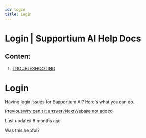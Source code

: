 ```yaml
---
id: login
title: Login
---
```



# Login | Supportium AI Help Docs

## Content

  1. [TROUBLESHOOTING](/troubleshooting)

# Login

Having login issues for Supportium AI? Here's what you can do.

[PreviousWhy can't it answer?](/troubleshooting/why-cant-it-answer)[NextWebsite not added](/troubleshooting/website-not-added)

Last updated 8 months ago

Was this helpful?

